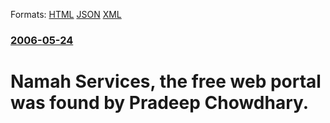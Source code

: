 
Formats: [HTML](/news/2006/05/24/namah-services-the-free-web-portal-was-found-by-pradeep-chowdhary.html)  [JSON](/news/2006/05/24/namah-services-the-free-web-portal-was-found-by-pradeep-chowdhary.json)  [XML](/news/2006/05/24/namah-services-the-free-web-portal-was-found-by-pradeep-chowdhary.xml)  

### [2006-05-24](/news/2006/05/24/index.md)

##### 
#  Namah Services, the free web portal was found by Pradeep Chowdhary.



